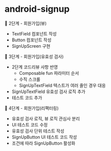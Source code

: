 # android-signup

🚀 2단계 - 회원가입(뷰)
- TextField 컴포넌트 작성
- Button 컴포넌트 작성
- SignUpScreen 구현

🚀 3단계 - 회원가입(유효성 검사)
- 2단계 코드리뷰 사항 반영
    - Composable fun 파라미터 순서
    - 수직 스크롤 
    - SignUpTextField 텍스트가 여러 줄인 경우 대응
- SignUpTextField 유효성 검사 로직 추가
- 테스트 코드 추가

🚀 4단계 - 회원가입(리팩터링)
- 유효성 검사 로직, 뷰 로직 관심사 분리
- UI 테스트 코드 수정
- 유효성 검사 단위 테스트 작성
- SignUpButton UI 테스트 코드 작성
- 조건에 따라 SignUpButton 활성화